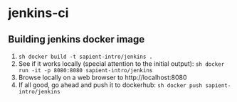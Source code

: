 # jenkins-ci
## Building jenkins docker image
1. ```sh docker build -t sapient-intro/jenkins .```
2. See if it works locally (special attention to the initial output): ```sh docker run -it -p 8080:8080 sapient-intro/jenkins```
3. Browse locally on a web browser to http://localhost:8080
4. If all good, go ahead and push it to dockerhub: ```sh docker push sapient-intro/jenkins```

